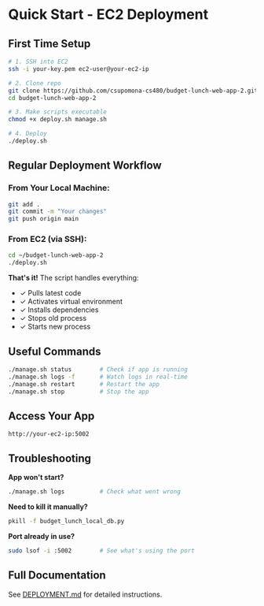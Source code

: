 # Quick Start - EC2 Deployment

## First Time Setup

```bash
# 1. SSH into EC2
ssh -i your-key.pem ec2-user@your-ec2-ip

# 2. Clone repo
git clone https://github.com/csupomona-cs480/budget-lunch-web-app-2.git
cd budget-lunch-web-app-2

# 3. Make scripts executable
chmod +x deploy.sh manage.sh

# 4. Deploy
./deploy.sh
```

## Regular Deployment Workflow

### From Your Local Machine:
```bash
git add .
git commit -m "Your changes"
git push origin main
```

### From EC2 (via SSH):
```bash
cd ~/budget-lunch-web-app-2
./deploy.sh
```

**That's it!** The script handles everything:
- ✓ Pulls latest code
- ✓ Activates virtual environment
- ✓ Installs dependencies
- ✓ Stops old process
- ✓ Starts new process

## Useful Commands

```bash
./manage.sh status        # Check if app is running
./manage.sh logs -f       # Watch logs in real-time
./manage.sh restart       # Restart the app
./manage.sh stop          # Stop the app
```

## Access Your App

```
http://your-ec2-ip:5002
```

## Troubleshooting

**App won't start?**
```bash
./manage.sh logs          # Check what went wrong
```

**Need to kill it manually?**
```bash
pkill -f budget_lunch_local_db.py
```

**Port already in use?**
```bash
sudo lsof -i :5002        # See what's using the port
```

## Full Documentation

See [DEPLOYMENT.md](DEPLOYMENT.md) for detailed instructions.

